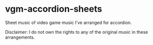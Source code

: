 # vgm-accordion-sheets
Sheet music of video game music I've arranged for accordion.

Disclaimer: I do not own the rights to any of the original music in these arrangements.
